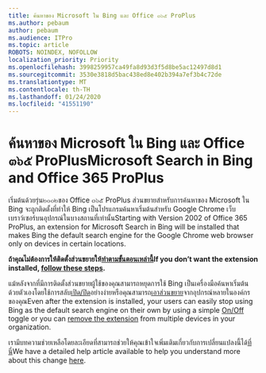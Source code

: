 ```yaml
---
title: ค้นหาของ Microsoft ใน Bing และ Office ๓๖๕ ProPlus
ms.author: pebaum
author: pebaum
ms.audience: ITPro
ms.topic: article
ROBOTS: NOINDEX, NOFOLLOW
localization_priority: Priority
ms.openlocfilehash: 3998259957ca49fa8d93d3f5d8be5ac12497d8d1
ms.sourcegitcommit: 3530e3818d5bac438ed8e402b394a7ef3b4c72de
ms.translationtype: MT
ms.contentlocale: th-TH
ms.lasthandoff: 01/24/2020
ms.locfileid: "41551190"
---
```

# <a name="microsoft-search-in-bing-and-office-365-proplus"></a><span data-ttu-id="f90f8-102">ค้นหาของ Microsoft ใน Bing และ Office ๓๖๕ ProPlus</span><span class="sxs-lookup"><span data-stu-id="f90f8-102">Microsoft Search in Bing and Office 365 ProPlus</span></span>

<span data-ttu-id="f90f8-103">เริ่มต้นด้วยรุ่น๒๐๐๒ของ Office ๓๖๕ ProPlus ส่วนขยายสำหรับการค้นหาของ Microsoft ใน Bing จะถูกติดตั้งที่ทำให้ Bing เป็นโปรแกรมค้นหาเริ่มต้นสำหรับ Google Chrome เว็บเบราว์เซอร์บนอุปกรณ์ในบางสถานที่เท่านั้น</span><span class="sxs-lookup"><span data-stu-id="f90f8-103">Starting with Version 2002 of Office 365 ProPlus, an extension for Microsoft Search in Bing will be installed that makes Bing the default search engine for the Google Chrome web browser only on devices in certain locations.</span></span>

<span data-ttu-id="f90f8-104">**ถ้าคุณไม่ต้องการให้ติดตั้งส่วนขยายให้[ทำตามขั้นตอนเหล่านี้](https://docs.microsoft.com/deployoffice/microsoft-search-bing#how-to-exclude-the-extension-for-microsoft-search-in-bing-from-being-installed)**</span><span class="sxs-lookup"><span data-stu-id="f90f8-104">**If you don’t want the extension installed, [follow these steps](https://docs.microsoft.com/deployoffice/microsoft-search-bing#how-to-exclude-the-extension-for-microsoft-search-in-bing-from-being-installed).**</span></span>

<span data-ttu-id="f90f8-105">แม้หลังจากที่มีการติดตั้งส่วนขยายผู้ใช้ของคุณสามารถหยุดการใช้ Bing เป็นเครื่องมือค้นหาเริ่มต้นด้วยตัวเองโดยใช้การสลับ[เปิด/ปิด](https://docs.microsoft.com/deployoffice/microsoft-search-bing#change-whether-bing-is-the-default-search-engine-for-google-chrome)อย่างง่ายหรือคุณสามารถ[เอาส่วนขยาย](https://docs.microsoft.com/deployoffice/microsoft-search-bing#how-to-remove-the-extension-after-its-been-installed)จากอุปกรณ์หลายในองค์กรของคุณ</span><span class="sxs-lookup"><span data-stu-id="f90f8-105">Even after the extension is installed, your users can easily stop using Bing as the default search engine on their own by using a simple [On/Off](https://docs.microsoft.com/deployoffice/microsoft-search-bing#change-whether-bing-is-the-default-search-engine-for-google-chrome) toggle or you can [remove the extension](https://docs.microsoft.com/deployoffice/microsoft-search-bing#how-to-remove-the-extension-after-its-been-installed) from multiple devices in your organization.</span></span>

<span data-ttu-id="f90f8-106">เรามีบทความช่วยเหลือโดยละเอียดที่สามารถช่วยให้คุณเข้าใจเพิ่มเติมเกี่ยวกับการเปลี่ยนแปลงนี้ได้[ที่นี่](https://docs.microsoft.com/deployoffice/microsoft-search-bing)</span><span class="sxs-lookup"><span data-stu-id="f90f8-106">We have a detailed help article available to help you understand more about this change [here](https://docs.microsoft.com/deployoffice/microsoft-search-bing).</span></span>